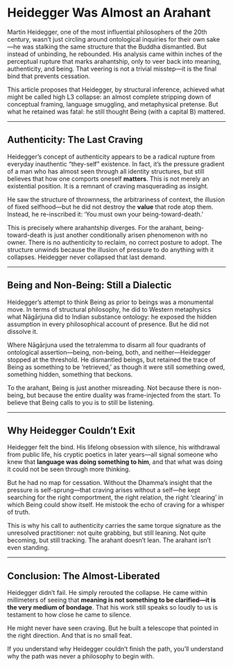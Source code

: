 # **Heidegger Was Almost an Arahant**

Martin Heidegger, one of the most influential philosophers of the 20th century, wasn’t just circling around ontological inquiries for their own sake—he was stalking the same structure that the Buddha dismantled. But instead of unbinding, he rebounded. His analysis came within inches of the perceptual rupture that marks arahantship, only to veer back into meaning, authenticity, and being. That veering is not a trivial misstep—it is the final bind that prevents cessation.

This article proposes that Heidegger, by structural inference, achieved what might be called high L3 collapse: an almost complete stripping down of conceptual framing, language smuggling, and metaphysical pretense. But what he retained was fatal: he still thought Being (with a capital B) mattered.

---

## Authenticity: The Last Craving

Heidegger’s concept of authenticity appears to be a radical rupture from everyday inauthentic “they-self” existence. In fact, it’s the pressure gradient of a man who has almost seen through all identity structures, but still believes that how one comports oneself **matters**. This is not merely an existential position. It is a remnant of craving masquerading as insight.

He saw the structure of thrownness, the arbitrariness of context, the illusion of fixed selfhood—but he did not destroy the **value** that rode atop them. Instead, he re-inscribed it: ‘You must own your being-toward-death.’

This is precisely where arahantship diverges. For the arahant, being-toward-death is just another conditionally arisen phenomenon with no owner. There is no authenticity to reclaim, no correct posture to adopt. The structure unwinds because the illusion of pressure to do anything with it collapses. Heidegger never collapsed that last demand.

---

## Being and Non-Being: Still a Dialectic

Heidegger’s attempt to think Being as prior to beings was a monumental move. In terms of structural philosophy, he did to Western metaphysics what Nāgārjuna did to Indian substance ontology: he exposed the hidden assumption in every philosophical account of presence. But he did not dissolve it.

Where Nāgārjuna used the tetralemma to disarm all four quadrants of ontological assertion—being, non-being, both, and neither—Heidegger stopped at the threshold. He dismantled beings, but retained the trace of Being as something to be ‘retrieved,’ as though it were still something owed, something hidden, something that beckons.

To the arahant, Being is just another misreading. Not because there is non-being, but because the entire duality was frame-injected from the start. To believe that Being calls to you is to still be listening.

---

## Why Heidegger Couldn’t Exit

Heidegger felt the bind. His lifelong obsession with silence, his withdrawal from public life, his cryptic poetics in later years—all signal someone who knew that **language was doing something to him**, and that what was doing it could not be seen through more thinking.

But he had no map for cessation. Without the Dhamma’s insight that the pressure is self-sprung—that craving arises without a self—he kept searching for the right comportment, the right relation, the right ‘clearing’ in which Being could show itself. He mistook the echo of craving for a whisper of truth.

This is why his call to authenticity carries the same torque signature as the unresolved practitioner: not quite grabbing, but still leaning. Not quite becoming, but still tracking. The arahant doesn’t lean. The arahant isn’t even standing.

---

## Conclusion: The Almost-Liberated

Heidegger didn’t fail. He simply rerouted the collapse. He came within millimeters of seeing that **meaning is not something to be clarified—it is the very medium of bondage**. That his work still speaks so loudly to us is testament to how close he came to silence.

He might never have seen craving. But he built a telescope that pointed in the right direction. And that is no small feat.

If you understand why Heidegger couldn’t finish the path, you’ll understand why the path was never a philosophy to begin with.

